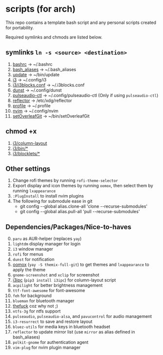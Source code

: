 # scripts (for arch)

This repo contains a template bash script and any personal scripts created for portability.

Required symlinks and chmods are listed below.

## symlinks `ln -s <source> <destination>`

1. [bashrc](bashrc) -> ~/.bashrc
2. [bash_aliases](bash_aliases) -> ~/.bash_aliases
3. [update](update) -> ~/bin/update
4. [i3](i3) -> ~/.config/i3
5. [i3/i3blocks.conf](i3/i3blocks.conf) -> ~/.i3blocks.conf
6. [dunst](dunst) -> ~/.config/dunst
7. [pulseaudio-ctl](pulseaudio-ctl) -> ~/.config/pulseaudio-ctl (Only if using `pulseaudio-ctl`)
8. [reflector](reflector) -> /etc/xdg/reflector
9. [profile](profile) -> ~/.profile
10. [nvim](nvim) -> ~/.config/nvim
11. [setOverleafGit](setOverleafGit) -> ~/bin/setOverleafGit

## chmod +x

1. [i3/column-layout](i3/column-layout)
2. [i3/bin/*](i3/bin)
3. [i3/blocklets/*](i3/blocklets)

## Other settings

1. Change rofi themes by running `rofi-theme-selector`
2. Export display and icon themes by running `oomox`, then select them by running `lxappearance`
3. `:PlugInstall` to install nvim plugins
4. The following for submodule ease in git
	* git config --global alias.clone-all 'clone --recurse-submodules'
	* git config --global alias.pull-all 'pull --recurse-submodules'

## Dependencies/Packages/Nice-to-haves

0. `paru` as AUR-helper (replaces `yay`)
1. `lightdm` display manager for login
2. `i3` window manager
3. `rofi` for menus
4. `dunst` for notification
5. [oomox](https://github.com/themix-project/oomox) (`yay -S themix-full-git`) to get themes and `lxappearance` to apply the theme
6. `gnome-screenshot` and `xclip` for screenshot
7. [i3ipc](https://pypi.org/project/i3ipc/) (`pip3 install i3ipc`) for column-layout script
8. `acpilight` for better brightness management
9. `ttf-font-awesome` for font-awesome
10. `feh` for background
11. `blueman` for bluetooth manager
12. [thefuck](https://github.com/nvbn/thefuck) coz why not ;)
13. `ntfs-3g` for ntfs support
14. `pulseaudio`, `pulseaudio-alsa`, <!-- `pulseaudio-ctl` --> and `pavucontrol` for audio management
15. `i3-resurrect` to save and restore layout
16. `bluez-utils` for media keys in bluetooth headset
17. `reflector` to update mirror list (use `mirror` as alias defined in bash_aliases)
18. `polkit-gnome` for authentication agent
19. `vim-plug` for nvim plugin manager

